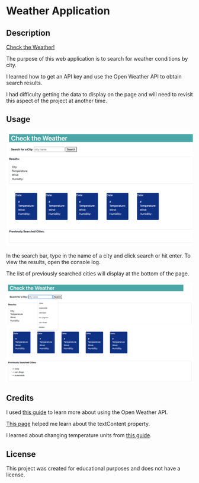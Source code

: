 # Weather Application

## Description 
[Check the Weather!](https://ajpupping.github.io/weather-app/)

The purpose of this web application is to search for weather conditions by city. 

I learned how to get an API key and use the Open Weather API to obtain search results.  

I had difficulty getting the data to display on the page and will need to revisit this aspect of the project at another time. 

## Usage 

![a screenshot of the Weather Application](/assets/images/weather-screenshot.png)

In the search bar, type in the name of a city and click search or hit enter. To view the results, open the console log. 

The list of previously searched cities will display at the bottom of the page. 

![a screenshot of the Weather Application showing a list of cities](/assets/images/city-screenshot.png)


## Credits 

I used [this guide](https://bithacker.dev/fetch-weather-openweathermap-api-javascript) to learn more about using the Open Weather API. 

[This page](https://developer.mozilla.org/en-US/docs/Web/API/Node/textContent) helped me learn about the textContent property.

I learned about changing temperature units from [this guide](https://openweather.my.site.com/s/article/switching-between-temperature-units-2019-10-24-21-47-24).

## License 

This project was created for educational purposes and does not have a license. 